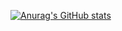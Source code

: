 [![Anurag's GitHub stats](https://github-readme-stats.vercel.app/api?SamaraParcero=anuraghazra)](https://github.com/anuraghazra/github-readme-stats)

